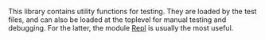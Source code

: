 This library contains utility functions for testing.  They are loaded by the test files, and can also be loaded at the toplevel for manual testing and debugging.  For the latter, the module [Repl](repl.ml) is usually the most useful.
